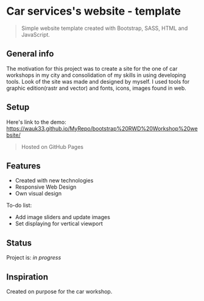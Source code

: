 # Car services's website - template
> Simple website template created with Bootstrap, SASS, HTML and JavaScript.

## General info
The motivation for this project was to create a site for the one of car workshops in my city and consolidation of my skills in using developing tools.
Look of the site was made and designed by myself. I used tools for graphic edition(rastr and vector) and fonts, icons, images found in web.

## Setup
Here's link to the demo: https://wauk33.github.io/MyRepo/bootstrap%20RWD%20Workshop%20website/
> Hosted on GitHub Pages

## Features

* Created with new technologies
* Responsive Web Design
* Own visual design 

To-do list:
* Add image sliders and update images
* Set displaying for vertical viewport

## Status
Project is: _in progress_

## Inspiration
Created on purpose for the car workshop.

